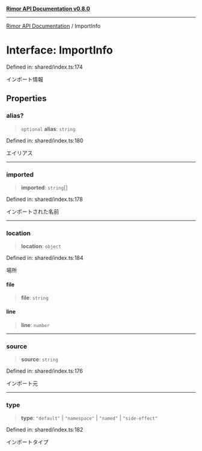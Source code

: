 [**Rimor API Documentation v0.8.0**](../README.md)

***

[Rimor API Documentation](../globals.md) / ImportInfo

# Interface: ImportInfo

Defined in: shared/index.ts:174

インポート情報

## Properties

### alias?

> `optional` **alias**: `string`

Defined in: shared/index.ts:180

エイリアス

***

### imported

> **imported**: `string`[]

Defined in: shared/index.ts:178

インポートされた名前

***

### location

> **location**: `object`

Defined in: shared/index.ts:184

場所

#### file

> **file**: `string`

#### line

> **line**: `number`

***

### source

> **source**: `string`

Defined in: shared/index.ts:176

インポート元

***

### type

> **type**: `"default"` \| `"namespace"` \| `"named"` \| `"side-effect"`

Defined in: shared/index.ts:182

インポートタイプ
